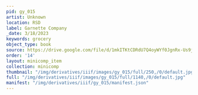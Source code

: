 ```yaml
---
pid: gy_015
artist: Unknown
location: RSD
label: Garnette Company
_date: 3/18/2023
keywords: grocery
object_type: book
source: https://drive.google.com/file/d/1mkITKtCDRdU7Q4oyWYf0JgnRx-Us9jtg/view?usp=sharing
order: '14'
layout: minicomp_item
collection: minicomp
thumbnail: "/img/derivatives/iiif/images/gy_015/full/250,/0/default.jpg"
full: "/img/derivatives/iiif/images/gy_015/full/1140,/0/default.jpg"
manifest: "/img/derivatives/iiif/gy_015/manifest.json"
---
```

